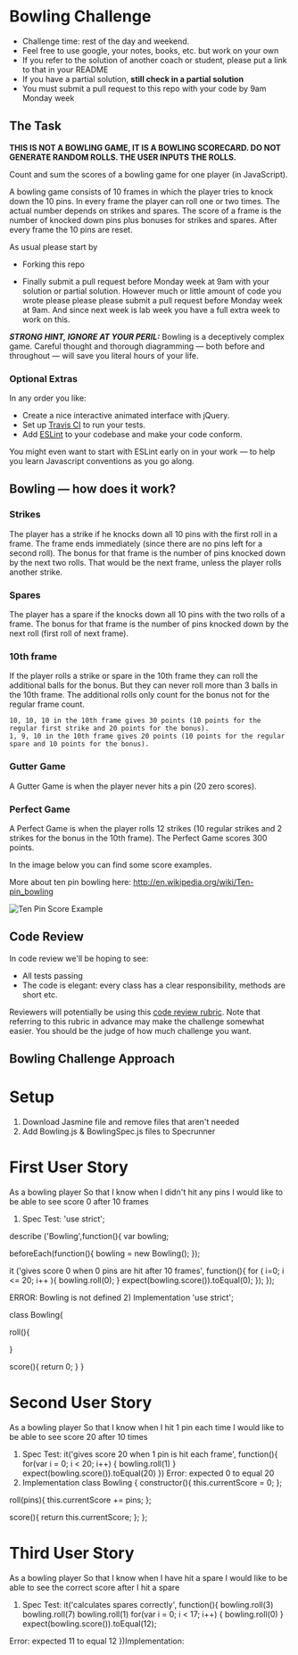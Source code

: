 
Bowling Challenge
=================


* Challenge time: rest of the day and weekend.
* Feel free to use google, your notes, books, etc. but work on your own
* If you refer to the solution of another coach or student, please put a link to that in your README
* If you have a partial solution, **still check in a partial solution**
* You must submit a pull request to this repo with your code by 9am Monday week

## The Task

**THIS IS NOT A BOWLING GAME, IT IS A BOWLING SCORECARD. DO NOT GENERATE RANDOM ROLLS. THE USER INPUTS THE ROLLS.**

Count and sum the scores of a bowling game for one player (in JavaScript).

A bowling game consists of 10 frames in which the player tries to knock down the 10 pins. In every frame the player can roll one or two times. The actual number depends on strikes and spares. The score of a frame is the number of knocked down pins plus bonuses for strikes and spares. After every frame the 10 pins are reset.

As usual please start by

* Forking this repo

* Finally submit a pull request before Monday week at 9am with your solution or partial solution.  However much or little amount of code you wrote please please please submit a pull request before Monday week at 9am.  And since next week is lab week you have a full extra week to work on this.

___STRONG HINT, IGNORE AT YOUR PERIL:___ Bowling is a deceptively complex game. Careful thought and thorough diagramming — both before and throughout — will save you literal hours of your life.

### Optional Extras

In any order you like:

* Create a nice interactive animated interface with jQuery.
* Set up [Travis CI](https://travis-ci.org) to run your tests.
* Add [ESLint](http://eslint.org/) to your codebase and make your code conform.

You might even want to start with ESLint early on in your work — to help you
learn Javascript conventions as you go along.

## Bowling — how does it work?

### Strikes

The player has a strike if he knocks down all 10 pins with the first roll in a frame. The frame ends immediately (since there are no pins left for a second roll). The bonus for that frame is the number of pins knocked down by the next two rolls. That would be the next frame, unless the player rolls another strike.

### Spares

The player has a spare if the knocks down all 10 pins with the two rolls of a frame. The bonus for that frame is the number of pins knocked down by the next roll (first roll of next frame).

### 10th frame

If the player rolls a strike or spare in the 10th frame they can roll the additional balls for the bonus. But they can never roll more than 3 balls in the 10th frame. The additional rolls only count for the bonus not for the regular frame count.

    10, 10, 10 in the 10th frame gives 30 points (10 points for the regular first strike and 20 points for the bonus).
    1, 9, 10 in the 10th frame gives 20 points (10 points for the regular spare and 10 points for the bonus).

### Gutter Game

A Gutter Game is when the player never hits a pin (20 zero scores).

### Perfect Game

A Perfect Game is when the player rolls 12 strikes (10 regular strikes and 2 strikes for the bonus in the 10th frame). The Perfect Game scores 300 points.

In the image below you can find some score examples.

More about ten pin bowling here: http://en.wikipedia.org/wiki/Ten-pin_bowling

![Ten Pin Score Example](images/example_ten_pin_scoring.png)

## Code Review

In code review we'll be hoping to see:

* All tests passing
* The code is elegant: every class has a clear responsibility, methods are short etc.

Reviewers will potentially be using this [code review rubric](docs/review.md).  Note that referring to this rubric in advance may make the challenge somewhat easier.  You should be the judge of how much challenge you want.


## Bowling Challenge Approach

# Setup
1) Download Jasmine file and remove files that aren't needed
2) Add Bowling.js & BowlingSpec.js files to Specrunner

# First User Story
As a bowling player
So that I know when I didn't hit any pins
I would like to be able to see score 0 after 10 frames
1) Spec Test:
'use strict';

describe ('Bowling',function(){
  var bowling;

  beforeEach(function(){
    bowling = new Bowling();
  });

  it ('gives score 0 when 0 pins are hit after 10 frames', function(){
    for ( i=0; i <= 20; i++ ){
      bowling.roll(0);
    }
  expect(bowling.score()).toEqual(0);
  });
});

ERROR: Bowling is not defined
2) Implementation
'use strict';

class Bowling{

  roll(){

  }

  score(){
    return 0;
  }
}

# Second User Story
As a bowling player
So that I know when I hit 1 pin each time
I would like to be able to see score 20 after 10 times
1) Spec Test:
it('gives score 20 when 1 pin is hit each frame', function(){
  for(var i = 0; i < 20; i++) {
    bowling.roll(1)
  }
expect(bowling.score()).toEqual(20)
})
Error: expected 0 to equal 20
2) Implementation
class Bowling {
  constructor(){
  this.currentScore = 0;
  };

  roll(pins){
    this.currentScore += pins;
  };

  score(){
    return this.currentScore;
  };
};

# Third User Story
As a bowling player
So that I know when I have hit a spare
I would like to be able to see the correct score after I hit a spare

1) Spec Test:
it('calculates spares correctly', function(){
  bowling.roll(3)
  bowling.roll(7)
  bowling.roll(1)
  for(var i = 0; i < 17; i++) {
    bowling.roll(0)
  }
  expect(bowling.score()).toEqual(12);

Error: expected 11 to equal 12
})Implementation:

